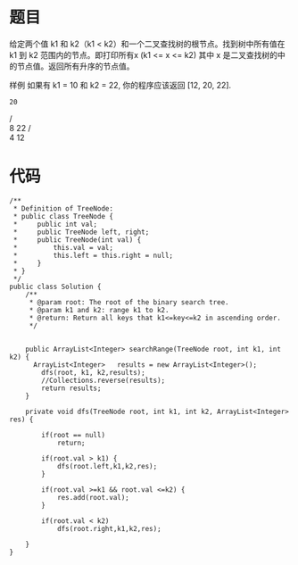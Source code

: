 # 题目
给定两个值 k1 和 k2（k1 < k2）和一个二叉查找树的根节点。找到树中所有值在 k1 到 k2 范围内的节点。即打印所有x (k1 <= x <= k2) 其中 x 是二叉查找树的中的节点值。返回所有升序的节点值。

样例
如果有 k1 = 10 和 k2 = 22, 你的程序应该返回 [12, 20, 22].

    20
   /  \
  8   22
 / \
4   12

# 代码
```
/**
 * Definition of TreeNode:
 * public class TreeNode {
 *     public int val;
 *     public TreeNode left, right;
 *     public TreeNode(int val) {
 *         this.val = val;
 *         this.left = this.right = null;
 *     }
 * }
 */
public class Solution {
    /**
     * @param root: The root of the binary search tree.
     * @param k1 and k2: range k1 to k2.
     * @return: Return all keys that k1<=key<=k2 in ascending order.
     */
     

    public ArrayList<Integer> searchRange(TreeNode root, int k1, int k2) {
      ArrayList<Integer>   results = new ArrayList<Integer>();
        dfs(root, k1, k2,results);
        //Collections.reverse(results);
        return results;
    }
    
    private void dfs(TreeNode root, int k1, int k2, ArrayList<Integer> res) {
		
		if(root == null)
			return;
		
		if(root.val > k1) {
			dfs(root.left,k1,k2,res);
		}
		
		if(root.val >=k1 && root.val <=k2) {
			res.add(root.val);
		}
		
		if(root.val < k2)
			dfs(root.right,k1,k2,res);
		
	}
}
```
